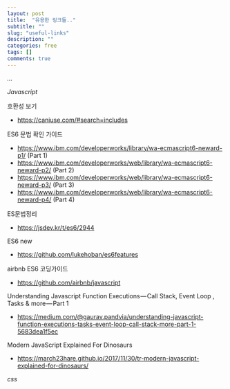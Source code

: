 ```yaml
---
layout: post
title:  "유용한 링크들.."
subtitle: ""
slug: "useful-links"
description: ""
categories: free
tags: []
comments: true
---
```

*...*

*Javascript*

호환성 보기
- https://caniuse.com/#search=includes


ES6 문법 확인 가이드
- https://www.ibm.com/developerworks/library/wa-ecmascript6-neward-p1/ (Part 1)
- https://www.ibm.com/developerworks/web/library/wa-ecmascript6-neward-p2/ (Part 2)
- https://www.ibm.com/developerworks/web/library/wa-ecmascript6-neward-p3/ (Part 3)
- https://www.ibm.com/developerworks/web/library/wa-ecmascript6-neward-p4/ (Part 4)

ES문법정리
- https://jsdev.kr/t/es6/2944

ES6 new
- https://github.com/lukehoban/es6features

airbnb ES6 코딩가이드
- https://github.com/airbnb/javascript

Understanding Javascript Function Executions — Call Stack, Event Loop , Tasks & more — Part 1
- https://medium.com/@gaurav.pandvia/understanding-javascript-function-executions-tasks-event-loop-call-stack-more-part-1-5683dea1f5ec

Modern JavaScript Explained For Dinosaurs
 - https://march23hare.github.io/2017/11/30/tr-modern-javascript-explained-for-dinosaurs/

*css*
